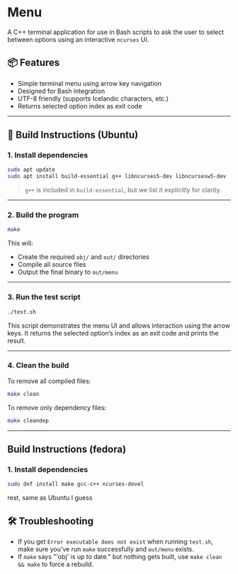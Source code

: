 # Menu

A C++ terminal application for use in Bash scripts to ask the user to select between options using an interactive `ncurses` UI.

## 📦 Features

- Simple terminal menu using arrow key navigation
- Designed for Bash integration
- UTF-8 friendly (supports Icelandic characters, etc.)
- Returns selected option index as exit code

---

## 🔧 Build Instructions (Ubuntu)

### 1. Install dependencies

```bash
sudo apt update
sudo apt install build-essential g++ libncurses5-dev libncursesw5-dev
```

> `g++` is included in `build-essential`, but we list it explicitly for clarity.

---

### 2. Build the program

```bash
make
```

This will:
- Create the required `obj/` and `out/` directories
- Compile all source files
- Output the final binary to `out/menu`

---

### 3. Run the test script

```bash
./test.sh
```

This script demonstrates the menu UI and allows interaction using the arrow keys. It returns the selected option’s index as an exit code and prints the result.

---

### 4. Clean the build

To remove all compiled files:

```bash
make clean
```

To remove only dependency files:

```bash
make cleandep
```

---

## Build Instructions (fedora)
### 1. Install dependencies

```bash
sudo dnf install make gcc-c++ ncurses-devel

```

rest, same as Ubuntu I guess

## 🛠 Troubleshooting

- If you get `Error executable does not exist` when running `test.sh`, make sure you’ve run `make` successfully and `out/menu` exists.
- If `make` says "'obj' is up to date." but nothing gets built, use `make clean && make` to force a rebuild.
